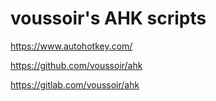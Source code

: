 voussoir's AHK scripts
======================

https://www.autohotkey.com/

https://github.com/voussoir/ahk

https://gitlab.com/voussoir/ahk
